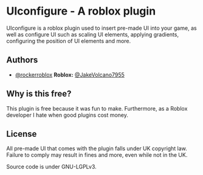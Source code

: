 
# UIconfigure - A roblox plugin

UIconfigure is a roblox plugin used to insert pre-made UI into your game, as well as configure UI such as scaling UI elements, applying gradients, configuring the position of UI elements and more.
## Authors

- [@rockerroblox](https://www.github.com/rockerroblox) **Roblox:** [@JakeVolcano7955](https://www.roblox.com/users/1469302188/profile)


## Why is this free?

This plugin is free because it was fun to make. Furthermore, as a Roblox developer I hate when good plugins cost money.





## License

All pre-made UI that comes with the plugin falls under UK copyright law. Failure to comply may result in fines and more, even while not in the UK.

Source code is under GNU-LGPLv3.
